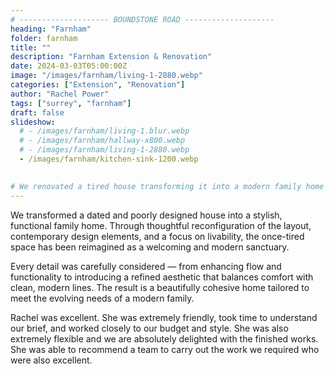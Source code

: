 ```yaml
---
# -------------------- BOUNDSTONE ROAD --------------------
heading: "Farnham"
folder: farnham
title: ""
description: "Farnham Extension & Renovation"
date: 2024-03-03T05:00:00Z
image: "/images/farnham/living-1-2880.webp"
categories: ["Extension", "Renovation"]
author: "Rachel Power"
tags: ["surrey", "farnham"]
draft: false
slideshow:
  # - /images/farnham/living-1.blur.webp
  # - /images/farnham/hallway-x800.webp
  # - /images/farnham/living-1-2880.webp
  - /images/farnham/kitchen-sink-1200.webp
  

# We renovated a tired house transforming it into a modern family home giving new life to the outdated space. By updating the layout, incorporating contemporary design elements, and improving functionality, the badly designed house is now a stylish and comfortable haven. With careful planning and creative vision, we blended contemporary aesthetics with functional design  to revitalise the property.  We have created a beautiful, functional space that meets the families evolving  needs.
---
```

We transformed a dated and poorly designed house into a stylish, functional family home. Through thoughtful reconfiguration of the layout, contemporary design elements, and a focus on livability, the once-tired space has been reimagined as a welcoming and modern sanctuary.

Every detail was carefully considered — from enhancing flow and functionality to introducing a refined aesthetic that balances comfort with clean, modern lines. The result is a beautifully cohesive home tailored to meet the evolving needs of a modern family.

<Testimonial>
  Rachel was excellent. She was extremely friendly, took time to understand our brief, and worked closely to our budget and style. She was also extremely flexible and we are absolutely delighted with the finished works. She was able to recommend a team to carry out the work we required who were also excellent.
</Testimonial>

